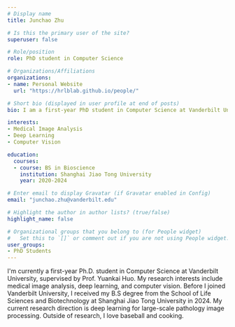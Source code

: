 ```yaml
---
# Display name
title: Junchao Zhu

# Is this the primary user of the site?
superuser: false

# Role/position
role: PhD student in Computer Science 

# Organizations/Affiliations
organizations:
- name: Personal Website
  url: "https://hrlblab.github.io/people/"

# Short bio (displayed in user profile at end of posts)
bio: I am a first-year PhD student in Computer Science at Vanderbilt University, starting from September 2024. 

interests:
- Medical Image Analysis
- Deep Learning
- Computer Vision

education:
  courses:
  - course: BS in Bioscience
    institution: Shanghai Jiao Tong University 
    year: 2020-2024

# Enter email to display Gravatar (if Gravatar enabled in Config)
email: "junchao.zhu@vanderbilt.edu"

# Highlight the author in author lists? (true/false)
highlight_name: false

# Organizational groups that you belong to (for People widget)
#   Set this to `[]` or comment out if you are not using People widget.
user_groups:
- PhD Students
---
```


I'm currently a first-year Ph.D. student in Computer Science at Vanderbilt University, supervised by Prof. Yuankai Huo. My research interests include medical image analysis, deep learning, and computer vision. Before I joined Vanderbilt University, I received my B.S degree from the School of Life Sciences and Biotechnology at Shanghai Jiao Tong University in 2024. My current research direction is deep learning for large-scale pathology image processing. Outside of research, I love baseball and cooking.